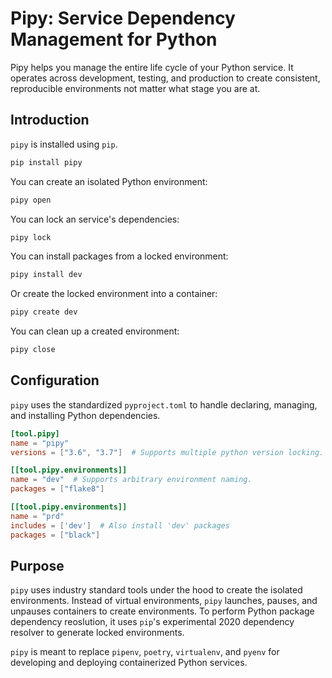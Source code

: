 # Pipy: Service Dependency Management for Python
Pipy helps you manage the entire life cycle of your Python service. It operates across development, testing, and production to create consistent, reproducible environments not matter what stage you are at.

## Introduction

`pipy` is installed using `pip`.

```bash
pip install pipy
```

You can create an isolated Python environment:

```bash
pipy open
```

You can lock an service's dependencies:

```bash
pipy lock
```

You can install packages from a locked environment:

```bash
pipy install dev
```

Or create the locked environment into a container:

```bash
pipy create dev
```

You can clean up a created environment:

```bash
pipy close
```

## Configuration

`pipy` uses the standardized `pyproject.toml` to handle declaring, managing, and installing Python dependencies.

```toml
[tool.pipy]
name = "pipy"
versions = ["3.6", "3.7"]  # Supports multiple python version locking.

[[tool.pipy.environments]]
name = "dev"  # Supports arbitrary environment naming.
packages = ["flake8"]

[[tool.pipy.environments]]
name = "prd"
includes = ['dev']  # Also install 'dev' packages
packages = ["black"]
```

## Purpose

`pipy` uses industry standard tools under the hood to create the isolated environments. Instead of virtual environments, `pipy` launches, pauses, and unpauses containers to create environments. To perform Python package dependency reoslution, it uses `pip`'s experimental 2020 dependency resolver to generate locked environments.

`pipy` is meant to replace `pipenv`, `poetry`, `virtualenv`, and `pyenv` for developing and deploying containerized Python services.
